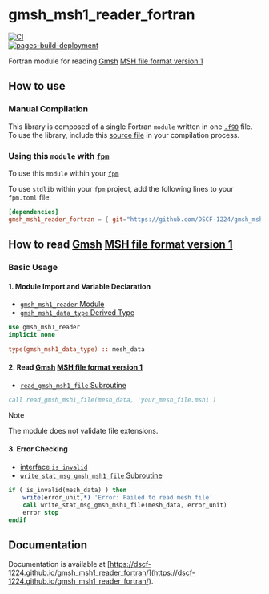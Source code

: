 # gmsh_msh1_reader_fortran

[![CI](https://github.com/DSCF-1224/gmsh_msh1_reader_fortran/actions/workflows/CI.yml/badge.svg?branch=main)](https://github.com/DSCF-1224/gmsh_msh1_reader_fortran/actions/workflows/CI.yml)  
[![pages-build-deployment](https://github.com/DSCF-1224/gmsh_msh1_reader_fortran/actions/workflows/pages/pages-build-deployment/badge.svg)](https://github.com/DSCF-1224/gmsh_msh1_reader_fortran/actions/workflows/pages/pages-build-deployment)

Fortran module for reading [Gmsh][GmshReferenceManualTop] [MSH file format version 1][GmshReferenceManualMsh1]

## How to use

### Manual Compilation

This library is composed of a single Fortran `module` written in one [`.f90`][ThisModule] file.  
To use the library, include this [source file][ThisModule] in your compilation process.

### Using this `module` with [`fpm`][FpmGitHubRepository]

To use this `module` within your [`fpm`][FpmGitHubRepository]

To use `stdlib` within your `fpm` project, add the following lines to your `fpm.toml` file:
```toml
[dependencies]
gmsh_msh1_reader_fortran = { git="https://github.com/DSCF-1224/gmsh_msh1_reader_fortran" }
```

## How to read [Gmsh][GmshReferenceManualTop] [MSH file format version 1][GmshReferenceManualMsh1]

### Basic Usage

#### 1. Module Import and Variable Declaration

- [`gmsh_msh1_reader` Module](https://dscf-1224.github.io/gmsh_msh1_reader_fortran/module/gmsh_msh1_reader.html)
- [`gmsh_msh1_data_type` Derived Type](https://dscf-1224.github.io/gmsh_msh1_reader_fortran/type/gmsh_msh1_data_type.html)

```fortran
use gmsh_msh1_reader
implicit none

type(gmsh_msh1_data_type) :: mesh_data
```

#### 2. Read [Gmsh][GmshReferenceManualTop] [MSH file format version 1][GmshReferenceManualMsh1]

- [`read_gmsh_msh1_file` Subroutine](https://dscf-1224.github.io/gmsh_msh1_reader_fortran/proc/read_gmsh_msh1_file.html)

```fortran
call read_gmsh_msh1_file(mesh_data, 'your_mesh_file.msh1')
```

> [!NOTE]
> The module does not validate file extensions.


#### 3. Error Checking

- [interface `is_invalid`](https://dscf-1224.github.io/gmsh_msh1_reader_fortran/interface/is_invalid.html)
- [`write_stat_msg_gmsh_msh1_file` Subroutine](https://dscf-1224.github.io/gmsh_msh1_reader_fortran/proc/write_stat_msg_gmsh_msh1_file.html)

```fortran
if ( is_invalid(mesh_data) ) then
    write(error_unit,*) 'Error: Failed to read mesh file'
    call write_stat_msg_gmsh_msh1_file(mesh_data, error_unit)
    error stop
endif
```

## Documentation

Documentation is available at [https://dscf-1224.github.io/gmsh_msh1_reader_fortran/](https://dscf-1224.github.io/gmsh_msh1_reader_fortran/).

[FpmGitHubRepository]: https://github.com/fortran-lang/fpm
[GmshReferenceManualTop]: https://gmsh.info/doc/texinfo/gmsh.html
[GmshReferenceManualMsh1]: https://gmsh.info/doc/texinfo/gmsh.html#MSH-file-format-version-1-_0028Legacy_0029
[ThisModule]: src/gmsh_msh1_reader.f90
